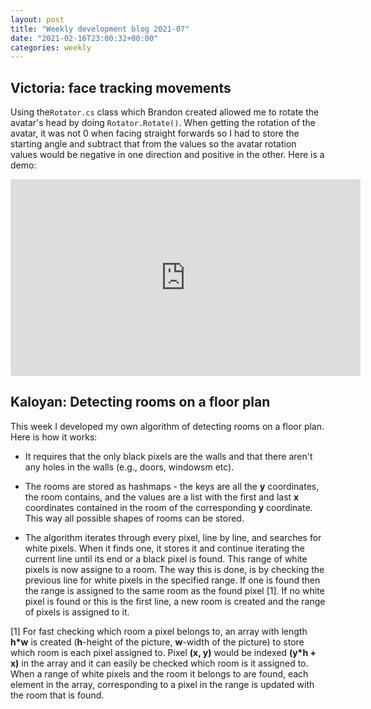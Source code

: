 ```yaml
---
layout: post
title: "Weekly development blog 2021-07"
date: "2021-02-16T23:00:32+00:00"
categories: weekly
---
```


## Victoria: face tracking movements

Using the`Rotator.cs` class which Brandon created allowed me to rotate the avatar's head by doing `Rotator.Rotate()`. When getting the rotation of the avatar, it was not 0 when facing straight forwards so I had to store the starting angle and subtract that from the values so the avatar rotation values would be negative in one direction and positive in the other. Here is a demo:

<iframe width="560" height="315" src="https://www.youtube-nocookie.com/embed/ysCDocg1ctQ" frameborder="0" allow="accelerometer; autoplay; clipboard-write; encrypted-media; gyroscope; picture-in-picture" allowfullscreen></iframe>

## Kaloyan: Detecting rooms on a floor plan

This week I developed my own algorithm of detecting rooms on a floor plan. Here is how it works:

* It requires that the only black pixels are the walls and that there aren't any holes in the walls (e.g., doors, windowsm etc).

* The rooms are stored as hashmaps - the keys are all the __y__ coordinates, the room contains, and the values are a list with the first and last __x__ coordinates contained in the room of the corresponding __y__ coordinate. This way all possible shapes of rooms can be stored.

* The algorithm iterates through every pixel, line by line, and searches for white pixels. When it finds one, it stores it and continue iterating the current line until its end or a black pixel is found. This range of white pixels is now assigne to a room. The way this is done, is by checking the previous line for white pixels in the specified range. If one is found then the range is assigned to the same room as the found pixel [1]. If no white pixel is found or this is the first line, a new room is created and the range of pixels is assigned to it. 

[1] For fast checking which room a pixel belongs to, an array with length __h\*w__ is created (__h__-height of the picture, __w__-width of the picture) to store which room is each pixel assigned to. Pixel __(x, y)__ would be indexed __(y\*h + x)__ in the array and it can easily be checked which room is it assigned to. When a range of white pixels and the room it belongs to are found, each element in the array, corresponding to a pixel in the range is updated with the room that is found. 